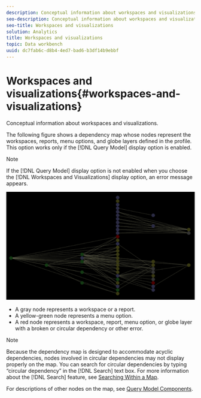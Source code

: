 ```yaml
---
description: Conceptual information about workspaces and visualizations.
seo-description: Conceptual information about workspaces and visualizations.
seo-title: Workspaces and visualizations
solution: Analytics
title: Workspaces and visualizations
topic: Data workbench
uuid: dc7fab6c-d8b4-4ed7-bad6-b3df14b9ebbf
---
```


# Workspaces and visualizations{#workspaces-and-visualizations}

Conceptual information about workspaces and visualizations.

The following figure shows a dependency map whose nodes represent the workspaces, reports, menu options, and globe layers defined in the profile. This option works only if the [!DNL Query Model] display option is enabled.

>[!NOTE]
>
>If the [!DNL Query Model] display option is not enabled when you choose the [!DNL Workspaces and Visualizations] display option, an error message appears.

![](assets/vis_DependencyMap_QueryModelandWorkspaces.png)

* A gray node represents a workspace or a report. 
* A yellow-green node represents a menu option. 
* A red node represents a workspace, report, menu option, or globe layer with a broken or circular dependency or other error.

>[!NOTE]
>
>Because the dependency map is designed to accommodate acyclic dependencies, nodes involved in circular dependencies may not display properly on the map. You can search for circular dependencies by typing “circular dependency” in the [!DNL Search] text box. For more information about the [!DNL Search] feature, see [Searching Within a Map](../../../../../home/c-get-started/c-admin-intrf/c-dataset-mgrs/c-dep-maps/t-srch-map.md#task-a1e7065a538d46c78a7d28676d880dfb).

For descriptions of other nodes on the map, see [Query Model Components](../../../../../home/c-get-started/c-admin-intrf/c-dataset-mgrs/c-dep-maps/c-qry-mod-comp.md#concept-32c6dadd32f74179b026c7e96d47710f). 

